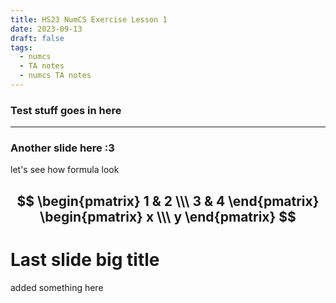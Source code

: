 ```yaml
---
title: HS23 NumCS Exercise Lesson 1
date: 2023-09-13
draft: false
tags:
  - numcs
  - TA notes
  - numcs TA notes
---
```


### Test stuff goes in here
---
### Another slide here :3
let's see how formula look

$$
\begin{pmatrix}
1 & 2 \\\
3 & 4
\end{pmatrix}
\begin{pmatrix}
x \\\ y
\end{pmatrix}
$$
---
# Last slide big title
added something here